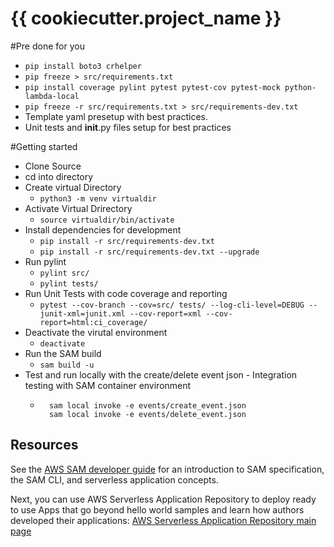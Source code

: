 # {{ cookiecutter.project_name }}

  #Pre done for you
  * `pip install boto3 crhelper`
  * `pip freeze > src/requirements.txt`
  * `pip install coverage pylint pytest pytest-cov pytest-mock python-lambda-local`
  * `pip freeze -r src/requirements.txt > src/requirements-dev.txt `
  * Template yaml presetup with best practices.
  * Unit tests and __init__.py files setup for best practices

  #Getting started

  * Clone Source
  * cd into directory
  * Create virtual Directory
    * `python3 -m venv virtualdir`
  * Activate Virtual Drirectory
    * `source virtualdir/bin/activate`
  * Install dependencies for development
    * `pip install -r src/requirements-dev.txt`
    * `pip install -r src/requirements-dev.txt --upgrade`
  * Run pylint
    * `pylint src/`
    * `pylint tests/`
  * Run Unit Tests with code coverage and reporting
    * `pytest --cov-branch --cov=src/ tests/ --log-cli-level=DEBUG --junit-xml=junit.xml --cov-report=xml --cov-report=html:ci_coverage/`
  * Deactivate the virutal environment
    * `deactivate`
  * Run the SAM build
    * `sam build -u`
  * Test and run locally with the create/delete event json - Integration testing with SAM container environment
    * ```
        sam local invoke -e events/create_event.json
        sam local invoke -e events/delete_event.json
      ```
    

## Resources

See the [AWS SAM developer guide](https://docs.aws.amazon.com/serverless-application-model/latest/developerguide/what-is-sam.html) for an introduction to SAM specification, the SAM CLI, and serverless application concepts.

Next, you can use AWS Serverless Application Repository to deploy ready to use Apps that go beyond hello world samples and learn how authors developed their applications: [AWS Serverless Application Repository main page](https://aws.amazon.com/serverless/serverlessrepo/)
